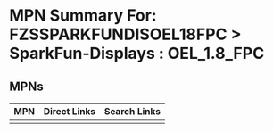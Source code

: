 



# MPN Summary For: FZSSPARKFUNDISOEL18FPC > SparkFun-Displays : OEL_1.8_FPC

## MPNs
  

|MPN|Direct Links|Search Links|
| :--- | :--- | :--- |
||||
